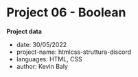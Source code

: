 # Project 06 - Boolean

**Project data**

* date: 30/05/2022
* project-name: htmlcss-struttura-discord
* languages: HTML, CSS
* author: Kevin Baly